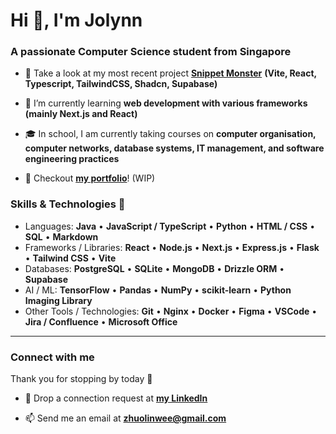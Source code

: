 <h1 align="left">Hi 👋, I'm Jolynn</h1>
<h3 align="left">A passionate Computer Science student from Singapore</h3>

- 🔭 Take a look at my most recent project [**Snippet Monster**](https://snippet-monster.vercel.app/) **(Vite, React, Typescript, TailwindCSS, Shadcn, Supabase)**

- 🌱 I’m currently learning **web development with various frameworks (mainly Next.js and React)**

- 🎓 In school, I am currently taking courses on **computer organisation, computer networks, database systems, IT management, and software engineering practices**

- 👀 Checkout [**my portfolio**](https://jolynn-wee.vercel.app/)! (WIP)

### **Skills & Technologies** 🚀

- Languages:
**Java** • **JavaScript / TypeScript** • **Python** • **HTML / CSS** • **SQL** • **Markdown**
- Frameworks / Libraries:
**React** • **Node.js** • **Next.js** • **Express.js** • **Flask** • **Tailwind CSS** • **Vite**
- Databases:
**PostgreSQL** • **SQLite** • **MongoDB** • **Drizzle ORM** • **Supabase**
- AI / ML:
**TensorFlow** • **Pandas** • **NumPy** • **scikit-learn** • **Python Imaging Library**
- Other Tools / Technologies:
**Git** • **Nginx** • **Docker** • **Figma** • **VSCode** • **Jira / Confluence** • **Microsoft Office**

---

<h3 align="left">Connect with me</h3>
<p align="left">Thank you for stopping by today 🙌</p>

- 🤝 Drop a connection request at [**my LinkedIn**](https://www.linkedin.com/in/zhuo-lin-wee/)

- 📫 Send me an email at **zhuolinwee@gmail.com**
